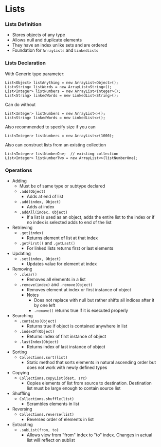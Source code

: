 # Lists
### Lists Definition
- Stores objects of any type
- Allows null and duplicate elements
- They have an index unlike sets and are ordered
- Foundation for `ArrayLists` and `LinkedLists`

### Lists Declaration
With Generic type parameter:
```
List<Object> listAnything = new ArrayList<Object>();
List<String> listWords = new ArrayList<String>();
List<Integer> listNumbers = new ArrayList<Integer>();
List<String> linkedWords = new LinkedList<String>();
```
Can do without
```
List<Integer> listNumbers = new ArrayList<>();
List<String> linkedWords = new LinkedList<>();
```
Also recommended to specify size if you can
```
List<Integer> listNumbers = new ArrayList<>(1000);
```
Also can construct lists from an existing collection
```
List<Integer> listNumberOne;  // existing collection
List<Integer> listNumberTwo = new ArrayList<>(listNumberOne);
```
### Operations
- Adding
  - Must be of same type or subtype declared
  - `.add(Object)`
    - Adds at end of list
  - `.add(index, Object)`
    - Adds at index
  - `.addAll(index, Object)`
    - If a list is used as an object, adds the entire list to the index or if no index is selected adds to end of the list
- Retrieving
  - `.get(index)`
    - Returns element of list at that index
  - `.getFirst()` and `.getLast()`
    - For linked lists returns first or last elements
- Updating
  - `.set(index, Object)`
    - Updates value for element at index
- Removing
  - `.clear()`
    - Removes all elements in a list
  - `.remove(index)` and `.remove(Object)`
    - Removes element at index or first instance of object
    - Notes
      - Does not replace with null but rather shifts all indices after it by one left
      - `.remove()` returns true if it is executed properly
- Searching
  - `.contains(Object)`
    - Returns true if object is contained anywhere in list
  - `.indexOf(Object)`
    - Returns index of first instance of object
  - `.lastIndex(Object)`
    - Returns index of last instance of object
- Sorting
  - `Collections.sort(list)`
    - Static method that sorts elements in natural ascending order but does not work with newly defined types
- Copying
  - `Collections.copyList(dest, src)`
    - Copies elements of list from source to destination. Destination list must be large enough to contain source list
- Shuffling
  - `Collections.shuffle(list)`
    - Scrambles elements in list
- Reversing
  - `Collections.reverse(list)`
    - Reverses order of elements in list
- Extracting
  - `.subList(from, to)`
    - Allows view from "from" index to "to" index. Changes in actual list will reflect on sublist
